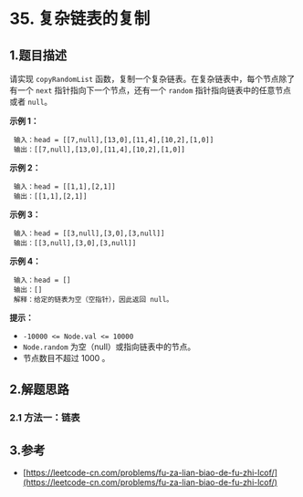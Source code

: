 # 35. 复杂链表的复制

## 1.题目描述

请实现 `copyRandomList` 函数，复制一个复杂链表。在复杂链表中，每个节点除了有一个 `next` 指针指向下一个节点，还有一个 `random` 指针指向链表中的任意节点或者 `null`。

**示例 1：**

```text
 输入：head = [[7,null],[13,0],[11,4],[10,2],[1,0]]
 输出：[[7,null],[13,0],[11,4],[10,2],[1,0]]
```

**示例 2：**

```text
 输入：head = [[1,1],[2,1]]
 输出：[[1,1],[2,1]]
```

**示例 3：**

```text
 输入：head = [[3,null],[3,0],[3,null]]
 输出：[[3,null],[3,0],[3,null]]
```

**示例 4：**

```text
 输入：head = []
 输出：[]
 解释：给定的链表为空（空指针），因此返回 null。
```

**提示：**

* `-10000 <= Node.val <= 10000`
* `Node.random` 为空（null）或指向链表中的节点。
* 节点数目不超过 1000 。

## 2.解题思路

### 2.1 方法一：链表

## 3.参考

* [https://leetcode-cn.com/problems/fu-za-lian-biao-de-fu-zhi-lcof/](https://leetcode-cn.com/problems/fu-za-lian-biao-de-fu-zhi-lcof/)

